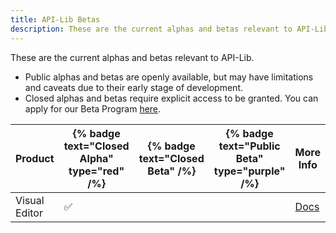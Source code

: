 ```yaml
---
title: API-Lib Betas
description: These are the current alphas and betas relevant to API-Lib.
---
```


These are the current alphas and betas relevant to API-Lib.

* Public alphas and betas are openly available, but may have limitations and caveats due to their early stage of development.
* Closed alphas and betas require explicit access to be granted. You can apply for our Beta Program [here](https://api-lib.com).


| Product                       | {% badge text="Closed Alpha" type="red" /%}  | {% badge text="Closed Beta" /%} | {% badge text="Public Beta" type="purple" /%} | More Info |
|-------------------------------|---------------|-------------|-------------|-----------|
| Visual Editor                 |✅             |             |             |[Docs](/visual-editor/guide)  |